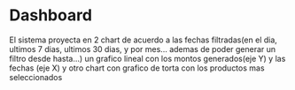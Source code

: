 # Dashboard
El sistema proyecta en 2 chart de acuerdo a las fechas filtradas(en el dia, ultimos 7 dias, ultimos 30 dias, y por mes...  ademas de poder generar un filtro desde hasta...) un grafico lineal con los montos generados(eje Y) y las fechas (eje X) y otro chart con grafico de torta  con los productos mas seleccionados
